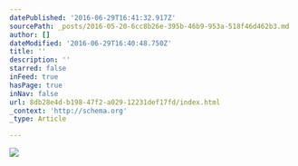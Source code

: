 ```yaml
---
datePublished: '2016-06-29T16:41:32.917Z'
sourcePath: _posts/2016-05-20-6cc8b26e-395b-46b9-953a-518f46d462b3.md
author: []
dateModified: '2016-06-29T16:40:48.750Z'
title: ''
description: ''
starred: false
inFeed: true
hasPage: true
inNav: false
url: 8db28e4d-b198-47f2-a029-12231def17fd/index.html
_context: 'http://schema.org'
_type: Article

---
```

![](https://the-grid-user-content.s3-us-west-2.amazonaws.com/a4d16577-b625-4fcb-add3-c8553802fbd8.jpg)